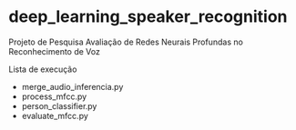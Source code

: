 # deep_learning_speaker_recognition
Projeto de Pesquisa Avaliação de Redes Neurais Profundas no Reconhecimento de Voz


Lista de execução
 
- merge_audio_inferencia.py
- process_mfcc.py
- person_classifier.py
- evaluate_mfcc.py